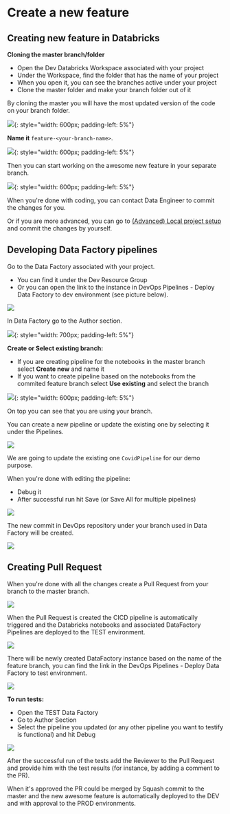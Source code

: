 # Create a new feature 

## Creating new feature in Databricks

**Cloning the master branch/folder**

- Open the Dev Databricks Workspace associated with your project
- Under the Workspace, find the folder that has the name of your project
- When you open it, you can see the branches active under your project
- Clone the master folder and make your branch folder out of it

By cloning the master you will have the most updated version of the code on your branch folder.

![](../images/bricks_clone_master.png){: style="width: 600px; padding-left: 5%"}

**Name it** `feature-<your-branch-name>`.

![](../images/bricks_new_feature.png){: style="width: 600px; padding-left: 5%"}

Then you can start working on the awesome new feature in your separate branch.

![](../images/bricks_created_branch.png){: style="width: 600px; padding-left: 5%"}

When you're done with coding, you can contact Data Engineer to commit the changes for you.

Or if you are more advanced, you can go to [(Advanced) Local project setup](setup-local-project.md) and commit the changes by yourself.


## Developing Data Factory pipelines 

Go to the Data Factory associated with your project.

- You can find it under the Dev Resource Group 
- Or you can open the link to the instance in DevOps Pipelines - Deploy Data Factory to dev environment (see picture below).

![](../images/bricks_adf_link.png)

In Data Factory go to the Author section.

![](../images/df_author.png){: style="width: 700px; padding-left: 5%"}

**Create or Select existing branch:**

- If you are creating pipeline for the notebooks in the master branch select **Create new** and name it
- If you want to create pipeline based on the notebooks from the commited feature branch select **Use existing** and select the branch

![](../images/df_create_new.png){: style="width: 600px; padding-left: 5%"}

On top you can see that you are using your branch.

You can create a new pipeline or update the existing one by selecting it under the Pipelines. 

![](../images/df_pipeline.png)

We are going to update the existing one `CovidPipeline` for our demo purpose. 

When you're done with editing the pipeline:

- Debug it
- After successful run hit Save (or Save All for multiple pipelines)

![](../images/df_save_all.png)

The new commit in DevOps repository under your branch used in Data Factory will be created. 

![](../images/bricks_pull_request.png)

## Creating Pull Request

When you're done with all the changes create a Pull Request from your branch to the master branch.

![](../images/bricks_pr_set.png)

When the Pull Request is created the CICD pipeline is automatically triggered and the Databricks notebooks and associated DataFactory Pipelines are deployed to the TEST environment.

![](../images/bricks_create_pr.png)

There will be newly created DataFactory instance based on the name of the feature branch, you can find the link in the DevOps Pipelines - Deploy Data Factory to test environment.

![](../images/bricks_test_df_link.png)

**To run tests:** 

- Open the TEST Data Factory
- Go to Author Section
- Select the pipeline you updated (or any other pipeline you want to testify is functional) and hit Debug 

![](../images/bricks_pr_tests.png)

After the successful run of the tests add the Reviewer to the Pull Request and provide him with the test results (for instance, by adding a comment to the PR).


When it's approved the PR could be merged by Squash commit to the master and the new awesome feature is automatically deployed to the DEV and with approval to the PROD environments.
